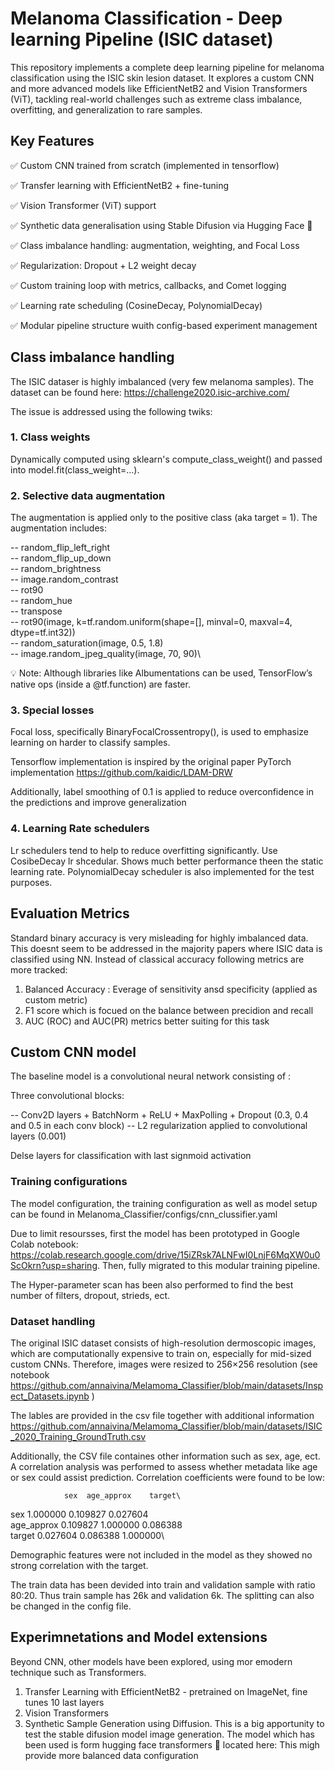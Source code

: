 # Melanoma Classification - Deep learning Pipeline (ISIC dataset)

This repository implements a complete deep learning pipeline for melanoma classification using the ISIC skin lesion dataset. It explores a custom CNN and more advanced models like EfficientNetB2 and Vision Transformers (ViT), tackling real-world challenges such as extreme class imbalance, overfitting, and generalization to rare samples.

## Key Features

✅ Custom CNN trained from scratch (implemented in tensorflow)

✅ Transfer learning with EfficientNetB2 + fine-tuning 

✅ Vision Transformer (ViT) support

✅ Synthetic data generalisation using Stable Difusion via Hugging Face 🤗 

✅ Class imbalance handling: augmentation, weighting, and Focal Loss

✅ Regularization: Dropout + L2 weight decay 

✅ Custom training loop with metrics, callbacks, and Comet logging

✅ Learning rate scheduling (CosineDecay, PolynomialDecay)

✅ Modular pipeline structure wuith config-based experiment management 


## Class imbalance handling
The ISIC dataser is highly imbalanced (very few melanoma samples). The dataset can be found here: https://challenge2020.isic-archive.com/ 

The issue is addressed using the following twiks:

### 1. Class weights
 Dynamically computed using sklearn's compute_class_weight() and passed into model.fit(class_weight=...).

### 2. Selective data augmentation 
The augmentation is applied only to the positive class (aka target = 1). The augmentation includes: 

   -- random_flip_left_right\
   -- random_flip_up_down\
   -- random_brightness\
   -- image.random_contrast\
   -- rot90\
   -- random_hue\
   -- transpose\
   -- rot90(image, k=tf.random.uniform(shape=[], minval=0, maxval=4, dtype=tf.int32))\
   -- random_saturation(image, 0.5, 1.8)\
   -- image.random_jpeg_quality(image, 70, 90)\

💡 Note: Although libraries like Albumentations can be used, TensorFlow’s native ops (inside a @tf.function) are faster.

### 3. Special losses
Focal loss, specifically BinaryFocalCrossentropy(), is used to emphasize learning on harder to classify samples.

   Tensorflow implementation is inspired by the original paper PyTorch implementation  https://github.com/kaidic/LDAM-DRW 

   Additionally, label smoothing of 0.1 is applied to reduce overconfidence in the predictions and improve generalization


### 4. Learning Rate schedulers 
Lr schedulers tend to help to reduce overfitting significantly. Use CosibeDecay lr shcedular. Shows much better performance theen the static learning rate. 
PolynomialDecay scheduler is also implemented for the test purposes. 


## Evaluation Metrics

Standard binary accuracy is very misleading for highly imbalanced data. This doesnt seem to be addressed in the majority papers where ISIC data is classified using NN. Instead of classical accuracy following metrics are more tracked:

1. Balanced Accuracy : Everage of sensitivity ansd specificity (applied as custom metric)
2. F1 score  which is focued on the balance between precidion and recall 
3. AUC (ROC) and AUC(PR) metrics better suiting for this task 


## Custom CNN model
The baseline model is a convolutional neural network consisting of :

Three convolutional blocks:
 
   -- Conv2D layers + BatchNorm + ReLU + MaxPolling + Dropout (0.3, 0.4 and 0.5 in each conv block)
   -- L2 regularization applied to convolutional layers (0.001)
   
Delse layers for classification with last signmoid activation 

### Training configurations 
The model configuration, the training configuration as well as model setup can be found in Melanoma_Classifier/configs/cnn_clussifier.yaml

Due to limit resoursses, first the model has been prototyped in Google Colab notebook: https://colab.research.google.com/drive/15iZRsk7ALNFwI0LnjF6MqXW0u0ScOkrn?usp=sharing. Then, fully migrated to this modular training pipeline. 

The Hyper-parameter scan  has been also performed to find the best number of filters, dropout, strieds, ect. 

### Dataset handling

The original ISIC dataset consists of high-resolution dermoscopic images, which are computationally expensive to train on, especially for mid-sized custom CNNs. Therefore, images were resized to 256×256 resolution (see notebook https://github.com/annaivina/Melamoma_Classifier/blob/main/datasets/Inspect_Datasets.ipynb )

The lables are provided in the csv file together with additional information https://github.com/annaivina/Melamoma_Classifier/blob/main/datasets/ISIC_2020_Training_GroundTruth.csv 

Additionally, the CSV file containes other information such as sex, age, ect. \
A correlation analysis was performed to assess whether metadata like age or sex could assist prediction. Correlation coefficients were found to be low:

                sex  age_approx    target\
sex         1.000000    0.109827  0.027604\
age_approx  0.109827    1.000000  0.086388\
target      0.027604    0.086388  1.000000\

Demographic features were not included in the model as they showed no strong correlation with the target.

The train data has been devided into train and validation sample with ratio 80:20. Thus train sample has 26k and validation 6k. The splitting can also be changed in the config file. 



## Experimnetations and Model extensions

Beyond CNN, other models have been explored, using mor emodern technique such as Transformers. 

1. Transfer Learning with EfficientNetB2 - pretrained on ImageNet, fine tunes 10 last layers 
2. Vision Transformers 
3. Synthetic Sample Generation using Diffusion. 
    This is a big apportunity to test the stable difusion model image generation.
    The model which has been used is form hugging face transformers 🤗  located here: 
    This migh provide more balanced data configuration 






